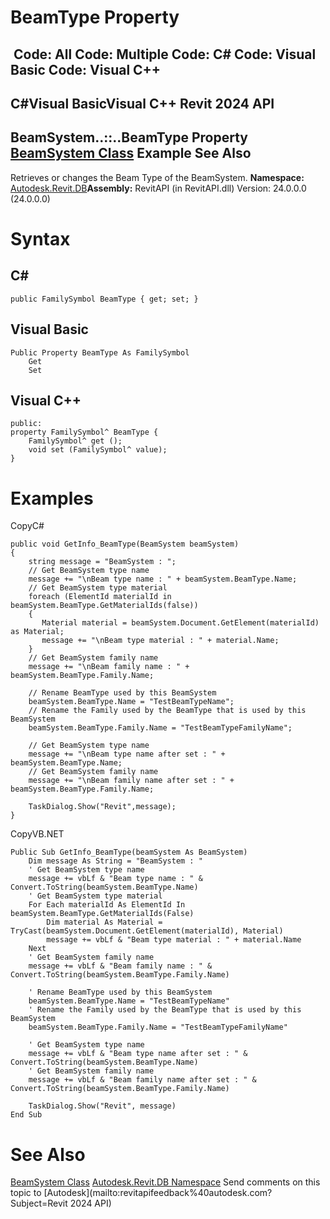 # BeamType Property

﻿
 Code: All Code: Multiple Code: C# Code: Visual Basic Code: Visual C++   
---  
C#Visual BasicVisual C++
Revit 2024 API  
---  
BeamSystem..::..BeamType Property   
[BeamSystem Class](6c5c1bd2-8456-5ec9-c53e-0bd3f604ad06.md "BeamSystem Class") Example See Also  
---  
Retrieves or changes the Beam Type of the BeamSystem.
**Namespace:** [Autodesk.Revit.DB](87546ba7-461b-c646-cbb1-2cb8f5bff8b2.md "Autodesk.Revit.DB Namespace")**Assembly:** RevitAPI (in RevitAPI.dll) Version: 24.0.0.0 (24.0.0.0)
# Syntax
C#  
---  
```text
public FamilySymbol BeamType { get; set; }
```
  
Visual Basic  
---  
```text
Public Property BeamType As FamilySymbol
	Get
	Set
```
  
Visual C++  
---  
```text
public:
property FamilySymbol^ BeamType {
	FamilySymbol^ get ();
	void set (FamilySymbol^ value);
}
```
  
# Examples
CopyC#
```text
public void GetInfo_BeamType(BeamSystem beamSystem)
{
    string message = "BeamSystem : ";
    // Get BeamSystem type name
    message += "\nBeam type name : " + beamSystem.BeamType.Name;
    // Get BeamSystem type material
    foreach (ElementId materialId in beamSystem.BeamType.GetMaterialIds(false))
    {
       Material material = beamSystem.Document.GetElement(materialId) as Material;
       message += "\nBeam type material : " + material.Name;
    }
    // Get BeamSystem family name
    message += "\nBeam family name : " + beamSystem.BeamType.Family.Name;

    // Rename BeamType used by this BeamSystem
    beamSystem.BeamType.Name = "TestBeamTypeName";
    // Rename the Family used by the BeamType that is used by this BeamSystem 
    beamSystem.BeamType.Family.Name = "TestBeamTypeFamilyName";

    // Get BeamSystem type name
    message += "\nBeam type name after set : " + beamSystem.BeamType.Name;
    // Get BeamSystem family name
    message += "\nBeam family name after set : " + beamSystem.BeamType.Family.Name;

    TaskDialog.Show("Revit",message);
}
```

CopyVB.NET
```text
Public Sub GetInfo_BeamType(beamSystem As BeamSystem)
    Dim message As String = "BeamSystem : "
    ' Get BeamSystem type name
    message += vbLf & "Beam type name : " & Convert.ToString(beamSystem.BeamType.Name)
    ' Get BeamSystem type material
    For Each materialId As ElementId In beamSystem.BeamType.GetMaterialIds(False)
        Dim material As Material = TryCast(beamSystem.Document.GetElement(materialId), Material)
        message += vbLf & "Beam type material : " + material.Name
    Next
    ' Get BeamSystem family name
    message += vbLf & "Beam family name : " & Convert.ToString(beamSystem.BeamType.Family.Name)

    ' Rename BeamType used by this BeamSystem
    beamSystem.BeamType.Name = "TestBeamTypeName"
    ' Rename the Family used by the BeamType that is used by this BeamSystem 
    beamSystem.BeamType.Family.Name = "TestBeamTypeFamilyName"

    ' Get BeamSystem type name
    message += vbLf & "Beam type name after set : " & Convert.ToString(beamSystem.BeamType.Name)
    ' Get BeamSystem family name
    message += vbLf & "Beam family name after set : " & Convert.ToString(beamSystem.BeamType.Family.Name)

    TaskDialog.Show("Revit", message)
End Sub
```

# See Also
[BeamSystem Class](6c5c1bd2-8456-5ec9-c53e-0bd3f604ad06.md "BeamSystem Class")
[Autodesk.Revit.DB Namespace](87546ba7-461b-c646-cbb1-2cb8f5bff8b2.md "Autodesk.Revit.DB Namespace")
Send comments on this topic to [Autodesk](mailto:revitapifeedback%40autodesk.com?Subject=Revit 2024 API)